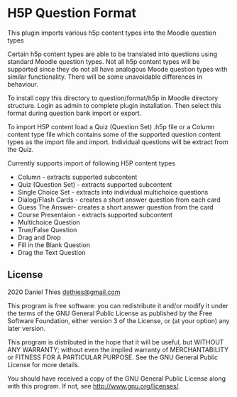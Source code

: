 # H5P Question Format #

This plugin imports various h5p content types into the Moodle question
types

Certain h5p content types are able to be translated into questions
using standard Moodle question types. Not all h5p content types will
be supported since they do not all have analogous Moode question types
with similar functionality. There will be some unavoidable differences
in behaviour.

To install copy this directory to question/format/h5p in Moodle directory
structure. Login as admin to complete plugin installation.  Then select
this format during question bank import or export.

To import H5P content load a Quiz (Question Set) .h5p file or a Column
content type file which contains some of the supported question content
types as the import file and import. Individual questions will be extract
from the Quiz.

Currently supports import of following H5P content types

* Column - extracts supported subcontent 
* Quiz (Question Set) - extracts supported subcontent 
* Single Choice Set - extracts into individual multichoice questions
* Dialog/Flash Cards - creates a short answer question from each card
* Guess The Answer- creates a short answer question from the card
* Course Presentaion - extracts supported subcontent
* Multichoice Question 
* True/False Question 
* Drag and Drop
* Fill in the Blank Question
* Drag the Text Question

## License ##

2020 Daniel Thies <dethies@gmail.com>

This program is free software: you can redistribute it and/or modify it
under the terms of the GNU General Public License as published by the
Free Software Foundation, either version 3 of the License, or (at your
option) any later version.

This program is distributed in the hope that it will be useful, but
WITHOUT ANY WARRANTY; without even the implied warranty of MERCHANTABILITY
or FITNESS FOR A PARTICULAR PURPOSE.  See the GNU General Public License
for more details.

You should have received a copy of the GNU General Public License along
with this program.  If not, see <http://www.gnu.org/licenses/>.
